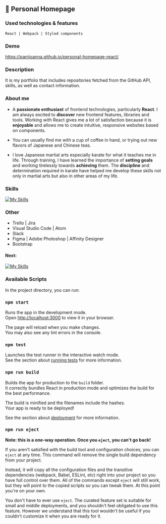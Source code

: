## 📁 Personal Homepage

### Used technologies & features
`
React | Webpack | Styled components
`

### Demo
https://panijoanna.github.io/personal-homepage-react/

### Description
It is my portfolio that includes repositories fetched from the GitHub API, skills, as well as contact information.

### About me 
* A **passionate enthusiast** of frontend technologies, particularly **React**. I am always excited to **discover** new frontend features, libraries and tools. Working with React gives me a lot of satisfaction because it is **enjoyable** and allows me to create intuitive, responsive websites based on components.

* You can usually find me with a cup of coffee in hand, or trying out new flavors of Japanese and Chinese teas.

* I love Japanese martial arts especially karate for what it teaches me in life. Through training, I have learned the importance of **setting goals** and working tirelessly towards **achieving** them. The **discipline** and determination required in karate have helped me develop these skills not only in martial arts but also in other areas of my life.

### Skills
[![My Skills](https://skillicons.dev/icons?i=js,react,html,css,redux,git,github)](https://skillicons.dev)
### Other
* Trello | Jira
* Visual Studio Code | Atom
* Slack
* Figma | Adobe Photoshop | Affinity Designer
* Bootstrap

#### Next: 
[![My Skills](https://skillicons.dev/icons?i=typescript)](https://skillicons.dev)

### Available Scripts

In the project directory, you can run:

### `npm start`

Runs the app in the development mode.\
Open [http://localhost:3000](http://localhost:3000) to view it in your browser.

The page will reload when you make changes.\
You may also see any lint errors in the console.

### `npm test`

Launches the test runner in the interactive watch mode.\
See the section about [running tests](https://facebook.github.io/create-react-app/docs/running-tests) for more information.

### `npm run build`

Builds the app for production to the `build` folder.\
It correctly bundles React in production mode and optimizes the build for the best performance.

The build is minified and the filenames include the hashes.\
Your app is ready to be deployed!

See the section about [deployment](https://facebook.github.io/create-react-app/docs/deployment) for more information.

### `npm run eject`

**Note: this is a one-way operation. Once you `eject`, you can't go back!**

If you aren't satisfied with the build tool and configuration choices, you can `eject` at any time. This command will remove the single build dependency from your project.

Instead, it will copy all the configuration files and the transitive dependencies (webpack, Babel, ESLint, etc) right into your project so you have full control over them. All of the commands except `eject` will still work, but they will point to the copied scripts so you can tweak them. At this point you're on your own.

You don't have to ever use `eject`. The curated feature set is suitable for small and middle deployments, and you shouldn't feel obligated to use this feature. However we understand that this tool wouldn't be useful if you couldn't customize it when you are ready for it.
